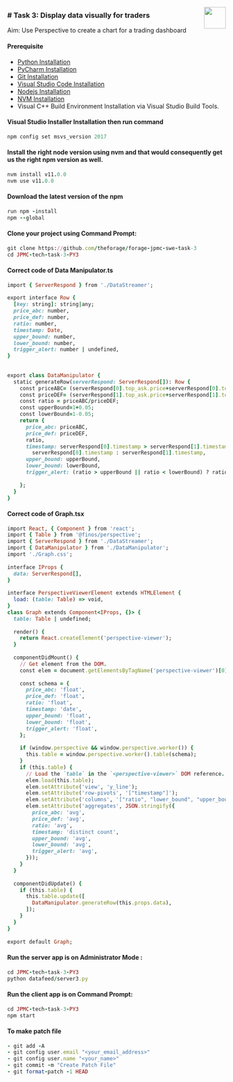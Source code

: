[<img align = right height = 50 width = 50 src = https://cdn4.iconfinder.com/data/icons/social-media-and-logos-11/32/Logo_Youtube-512.png>](https://youtu.be/NCmYZhnNYzc)
### # Task 3: Display data visually for traders
Aim: Use Perspective to create a chart for a trading dashboard

#### Prerequisite
- [Python Installation](https://iamvishalprasad.blogspot.com/2023/06/python-installation.html#more)
- [PyCharm Installation](https://iamvishalprasad.blogspot.com/2023/06/pycharm-installation.html#more)
- [Git Installation](https://iamvishalprasad.blogspot.com/2023/06/git-installation.html#more)
- [Visual Studio Code Installation](https://iamvishalprasad.blogspot.com/2023/06/visual-studio-code-installation.html#more)
- [Nodejs Installation](https://iamvishalprasad.blogspot.com/2023/07/nodejs-installing.html#more)
- [NVM Installation](https://iamvishalprasad.blogspot.com/2023/07/nvm-installing.html#more)
- Visual C++ Build Environment Installation via Visual Studio Build Tools.

#### Visual Studio Installer Installation then run command
```ruby
npm config set msvs_version 2017
```

#### Install the right node version using nvm and that would consequently get us the right npm version as well.
```ruby
nvm install v11.0.0
nvm use v11.0.0
```

#### Download the latest version of the npm 
```ruby
run npm -install
npm --global
```

#### Clone your project using Command Prompt:
```ruby
git clone https://github.com/theforage/forage-jpmc-swe-task-3
cd JPMC-tech-task-3-PY3
```
#### Correct code of Data Manipulator.ts
```ruby
import { ServerRespond } from './DataStreamer';
 
export interface Row {
  [key: string]: string|any;
  price_abc: number,
  price_def: number,
  ratio: number,
  timestamp: Date,
  upper_bound: number,
  lower_bound: number,
  trigger_alert: number | undefined,
}
 
 
export class DataManipulator {
  static generateRow(serverRespond: ServerRespond[]): Row {
    const priceABC= (serverRespond[0].top_ask.price+serverRespond[0].top_bid.price)/2;
    const priceDEF= (serverRespond[1].top_ask.price+serverRespond[1].top_bid.price)/2;
    const ratio = priceABC/priceDEF;
    const upperBound=1+0.05;
    const lowerBound=1-0.05;
    return {
      price_abc: priceABC,
      price_def: priceDEF,
      ratio,
      timestamp: serverRespond[0].timestamp > serverRespond[1].timestamp ?
        serverRespond[0].timestamp : serverRespond[1].timestamp,
      upper_bound: upperBound,
      lower_bound: lowerBound,
      trigger_alert: (ratio > upperBound || ratio < lowerBound) ? ratio : undefined,
 
    };
  }
}
```

#### Correct code of Graph.tsx
```ruby
import React, { Component } from 'react';
import { Table } from '@finos/perspective';
import { ServerRespond } from './DataStreamer';
import { DataManipulator } from './DataManipulator';
import './Graph.css';
 
interface IProps {
  data: ServerRespond[],
}
 
interface PerspectiveViewerElement extends HTMLElement {
  load: (table: Table) => void,
}
class Graph extends Component<IProps, {}> {
  table: Table | undefined;
 
  render() {
    return React.createElement('perspective-viewer');
  }
 
  componentDidMount() {
    // Get element from the DOM.
    const elem = document.getElementsByTagName('perspective-viewer')[0] as unknown as PerspectiveViewerElement;
 
    const schema = {
      price_abc: 'float',
      price_def: 'float',
      ratio: 'float',
      timestamp: 'date',
      upper_bound: 'float',
      lower_bound: 'float',
      trigger_alert: 'float',
    };
 
    if (window.perspective && window.perspective.worker()) {
      this.table = window.perspective.worker().table(schema);
    }
    if (this.table) {
      // Load the `table` in the `<perspective-viewer>` DOM reference.
      elem.load(this.table);
      elem.setAttribute('view', 'y_line');
      elem.setAttribute('row-pivots', '["timestamp"]');
      elem.setAttribute('columns', '["ratio", "lower_bound", "upper_bound", "trigger_alert"]');
      elem.setAttribute('aggregates', JSON.stringify({
        price_abc: 'avg',
        price_def: 'avg',
        ratio: 'avg',
        timestamp: 'distinct count',
        upper_bound: 'avg',
        lower_bound: 'avg',
        trigger_alert: 'avg',
      }));
    }
  }
 
  componentDidUpdate() {
    if (this.table) {
      this.table.update([
        DataManipulator.generateRow(this.props.data),
      ]);
    }
  }
}
 
export default Graph;
```

#### Run the server app is on Administrator Mode :
```ruby
cd JPMC-tech-task-3-PY3
python datafeed/server3.py
```

#### Run the client app is on Command Prompt:
```ruby
cd JPMC-tech-task-3-PY3
npm start
```

#### To make patch file
```ruby
- git add -A
- git config user.email "<your_email_address>"
- git config user.name "<your_name>"
- git commit -m "Create Patch File"
- git format-patch -1 HEAD
```
